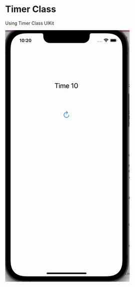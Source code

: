 
# Timer Class

Using Timer Class UIKit 





![TimerProject](https://raw.githubusercontent.com/eyupfidan/swift-projects/main/TimerProject/assets/timer.gif)
